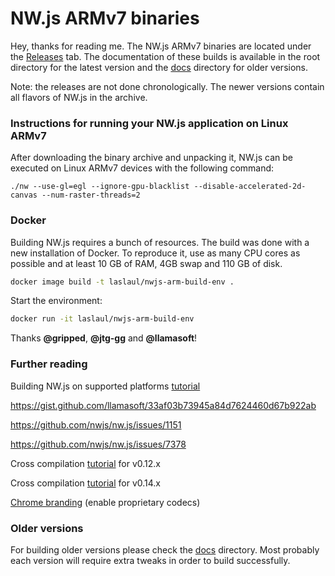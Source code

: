 # NW.js ARMv7 binaries

Hey, thanks for reading me. The NW.js ARMv7 binaries are located under the [Releases][1] tab.
The documentation of these builds is available in the root directory for the latest version and the [docs][2] directory for older versions.

Note: the releases are not done chronologically. The newer versions contain all flavors of NW.js in the archive.

### Instructions for running your NW.js application on Linux ARMv7

After downloading the binary archive and unpacking it, NW.js can be executed on Linux ARMv7 devices with the following command:

`./nw --use-gl=egl --ignore-gpu-blacklist --disable-accelerated-2d-canvas --num-raster-threads=2`

### Docker

Building NW.js requires a bunch of resources.
The build was done with a new installation of Docker.
To reproduce it, use as many CPU cores as possible and at least 10 GB of RAM, 4GB swap and 110 GB of disk.

``` Bash
docker image build -t laslaul/nwjs-arm-build-env .
```

Start the environment:

``` Bash
docker run -it laslaul/nwjs-arm-build-env
```

Thanks **@gripped**, **@jtg-gg** and **@llamasoft**!

### Further reading

Building NW.js on supported platforms [tutorial][4]

https://gist.github.com/llamasoft/33af03b73945a84d7624460d67b922ab

https://github.com/nwjs/nw.js/issues/1151

https://github.com/nwjs/nw.js/issues/7378

Cross compilation [tutorial][3] for v0.12.x

Cross compilation [tutorial][5] for v0.14.x

[Chrome branding][6] (enable proprietary codecs)

### Older versions

For building older versions please check the [docs][2] directory.
Most probably each version will require extra tweaks in order to build successfully.

[1]: https://github.com/LeonardLaszlo/nw.js-armv7-binaries/releases
[2]: https://github.com/LeonardLaszlo/nw.js-armv7-binaries/tree/master/docs
[3]: http://forum.odroid.com/viewtopic.php?f=52&t=16072
[4]: http://docs.nwjs.io/en/latest/For%20Developers/Building%20NW.js
[5]: https://github.com/nwjs/nw.js/issues/1151#issuecomment-222101059
[6]: http://docs.nwjs.io/en/latest/For%20Developers/Enable%20Proprietary%20Codecs

